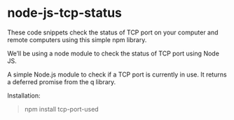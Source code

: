 # node-js-tcp-status
These code snippets check the status of TCP port on your computer and remote computers using this simple npm library. 


We’ll be using a node module to check the status of TCP port using Node JS.

A simple Node.js module to check if a TCP port is currently in use. It returns a deferred promise from the q library.

Installation:

> npm install tcp-port-used
